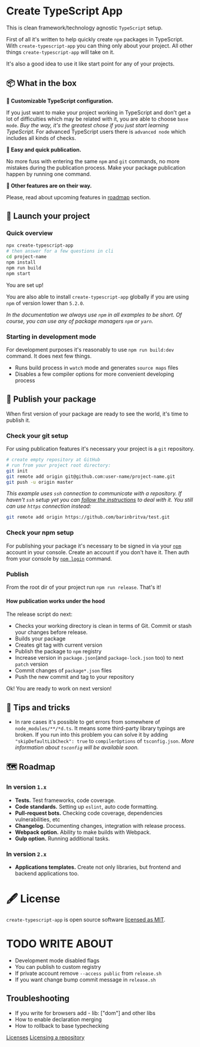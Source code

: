 # Create TypeScript App

This is clean framework/technology agnostic `TypeScript` setup.

First of all it's written to help quickly create `npm` packages in TypeScript. With `create-typescript-app` you can thing only about your project. All other things `create-typescript-app` will take on it.

It's also a good idea to use it like start point for any of your projects.

## 📦 What in the box

**🔨 Customizable TypeScript configuration.**

If you just want to make your project working in TypeScript and don't get a lot of difficulties which may be related with it, you are able to choose `base mode`. _Buy the way, it's the greatest chose if you just start learning TypeScript._ For advanced TypeScript users there is `advanced node` which includes all kinds of checks.

**💫 Easy and quick publication.**

No more fuss with entering the same `npm` and `git` commands, no more mistakes during the publication process. Make your package publication happen by running one command.

**📍 Other features are on their way.**

Please, read about upcoming features in [roadmap](#roadmap) section.

## 🚀 Launch your project
### Quick overview
```sh
npx create-typescript-app
# then answer for a few questions in cli
cd project-name
npm install
npm run build
npm start
```

You are set up!

You are also able to install `create-typescript-app` globally if you are using `npm` of version lower than `5.2.0`.

_In the documentation we always use `npm` in all examples to be short. Of course, you can use any of package managers `npm` or `yarn`._

### Starting in development mode
For development purposes it's reasonably to use `npm run build:dev` command. It does next few things.

* Runs build process in `watch` mode and generates `source maps` files
* Disables a few compiler options for more convenient developing process

## 📮 Publish your package
When first version of your package are ready to see the world, it's time to publish it.

### Check your git setup
For using publication features it's necessary your project is a `git` repository.
```sh
# create empty repository at GitHub
# run from your project root directory:
git init
git remote add origin git@github.com:user-name/project-name.git
git push -u origin master
```
_This example uses `ssh` connection to communicate with a repository. If haven't `ssh` setup yet you can [follow the instructions](https://docs.github.com/en/github/authenticating-to-github/adding-a-new-ssh-key-to-your-github-account) to deal with it. You still can use `https` connection instead:_
```sh
git remote add origin https://github.com/barinbritva/test.git
```

### Check your npm setup
For publishing your package it's necessary to be signed in via your [`npm`](https://www.npmjs.com/) account in your console. Create an account if you don't have it. Then auth from your console by [`npm login`](https://docs.npmjs.com/cli-commands/adduser.html) command.

### Publish
From the root dir of your project run `npm run release`. That's it!

#### How publication works under the hood
The release script do next:

* Checks your working directory is clean in terms of Git. Commit or stash your changes before release.
* Builds your package
* Creates git tag with current version
* Publish the package to `npm` registry
* Increase version in `package.json`(and `package-lock.json` too) to next `patch` version
* Commit changes of `package*.json` files
* Push the new commit and tag to your repository

Ok! You are ready to work on next version!

## 🧯 Tips and tricks
* In rare cases it's possible to get errors from somewhere of `node_modules/**/*d.ts`. It means some third-party library typings are broken. If you run into this problem you can solve it by adding `"skipDefaultLibCheck": true` to `compilerOptions` of `tsconfig.json`. _More information about `tsconfig` will be available soon._

## 🗺 Roadmap
### In version `1.x`
* **Tests.** Test frameworks, code coverage.
* **Code standards.** Setting up `eslint`, auto code formatting.
* **Pull-request bots.** Checking code coverage, dependencies vulnerabilities, etc
* **Changelog.** Documenting changes, integration with release process.
* **Webpack option.** Ability to make builds with Webpack.
* **Gulp option.** Running additional tasks.

### In version `2.x`
* **Applications templates.** Create not only libraries, but frontend and backend applications too.

# 🖋 License
`create-typescript-app` is open source software [licensed as MIT](https://github.com/barinbritva/create-typescript-app/blob/master/LICENSE).


# TODO WRITE ABOUT
* Development mode disabled flags
* You can publish to custom registry
* If private account remove `--access public` from `release.sh`
* If you want change bump commit message in `release.sh`

## Troubleshooting
* If you write for browsers add - lib: ["dom"] and other libs
* How to enable declaration merging
* How to rollback to base typechecking

[Licenses](https://choosealicense.com/licenses/)
[Licensing a repository](https://docs.github.com/en/enterprise/2.15/user/articles/licensing-a-repository)
